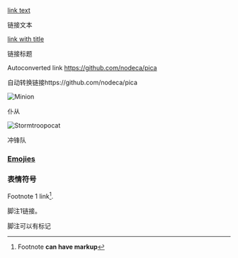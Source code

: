 [link text](http://dev.nodeca.com)

链接文本

[link with title](http://nodeca.github.io/pica/demo/ "title text!")

链接标题

Autoconverted link https://github.com/nodeca/pica

自动转换链接https://github.com/nodeca/pica

![Minion](https://octodex.github.com/images/minion.png)

仆从

![Stormtroopocat](https://octodex.github.com/images/stormtroopocat.jpg "The Stormtroopocat")

冲锋队

### [Emojies](https://github.com/markdown-it/markdown-it-emoji)

### 表情符号

Footnote 1 link[^first].

脚注1链接。

[^first]: Footnote **can have markup**

脚注可以有标记